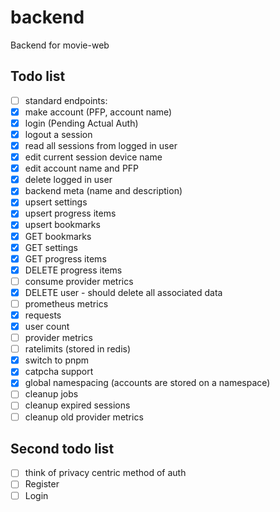 # backend
Backend for movie-web

## Todo list
 - [ ] standard endpoints:
  - [X] make account (PFP, account name)
  - [X] login (Pending Actual Auth)
  - [X] logout a session
  - [X] read all sessions from logged in user
  - [X] edit current session device name
  - [X] edit account name and PFP
  - [X] delete logged in user
  - [X] backend meta (name and description)
  - [X] upsert settings
  - [X] upsert progress items
  - [X] upsert bookmarks
  - [X] GET bookmarks
  - [X] GET settings
  - [X] GET progress items
  - [X] DELETE progress items
  - [ ] consume provider metrics
  - [X] DELETE user - should delete all associated data
 - [ ] prometheus metrics
  - [X] requests
  - [X] user count
  - [ ] provider metrics
 - [ ] ratelimits (stored in redis)
 - [X] switch to pnpm
 - [X] catpcha support
 - [X] global namespacing (accounts are stored on a namespace)
 - [ ] cleanup jobs
  - [ ] cleanup expired sessions
  - [ ] cleanup old provider metrics

## Second todo list
 - [ ] think of privacy centric method of auth
  - [ ] Register
  - [ ] Login
